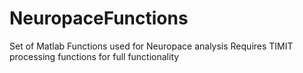 # NeuropaceFunctions
Set of Matlab Functions used for Neuropace analysis
Requires TIMIT processing functions for full functionality
